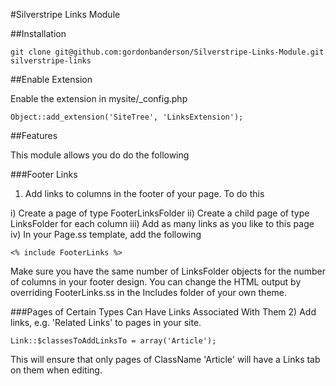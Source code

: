 #Silverstripe Links Module

##Installation

	git clone git@github.com:gordonbanderson/Silverstripe-Links-Module.git silverstripe-links

##Enable Extension

Enable the extension in mysite/_config.php

	Object::add_extension('SiteTree', 'LinksExtension');


##Features

This module allows you do do the following


###Footer Links
1) Add links to columns in the footer of your page.  To do this

i) Create a page of type FooterLinksFolder
ii) Create a child page of type LinksFolder for each column
iii) Add as many links as you like to this page
iv) In your Page.ss template, add the following

    <% include FooterLinks %>

Make sure you have the same number of LinksFolder objects for the number of columns in your footer design.  You can change the HTML output by overriding FooterLinks.ss in the Includes folder of your own theme.


###Pages of Certain Types Can Have Links Associated With Them
2) Add links, e.g. 'Related Links' to pages in your site.

	Link::$classesToAddLinksTo = array('Article');

This will ensure that only pages of ClassName 'Article' will have a Links tab on them when editing.